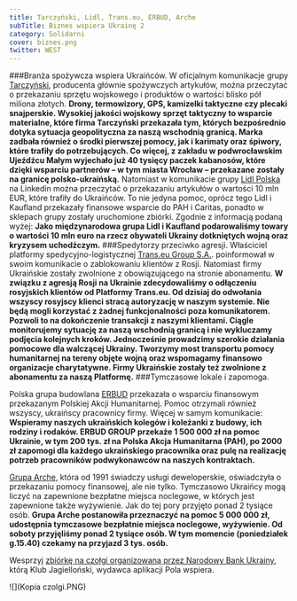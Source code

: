 ```yaml
---
title: Tarczyński, Lidl, Trans.eu, ERBUD, Arche
subTitle: Biznes wspiera Ukrainę 2
category: Solidarni
cover: biznes.png
twitter: WEST
---
```


###Branża spożywcza wspiera Ukraińców.
W oficjalnym komunikacje grupy [Tarczyński](https://www.linkedin.com/posts/warta_solidarnizukrainafb-activity-6903814376764358656-g9YP), producenta głównie spożywczych artykułów, można przeczytać o przekazaniu sprzętu wojskowego i produktów o wartości blisko pół miliona złotych.
**Drony, termowizory, GPS, kamizelki taktyczne czy plecaki snajperskie. Wysokiej jakości wojskowy sprzęt taktyczny to wsparcie materialne, które firma Tarczyński przekazała tym, których bezpośrednio dotyka sytuacja geopolityczna za naszą wschodnią granicą. Marka zadbała również o środki pierwszej pomocy, jak i karimaty oraz śpiwory, które trafiły do potrzebujących. Co więcej, z zakładu w podwrocławskim Ujeźdźcu Małym wyjechało już 40 tysięcy paczek kabanosów, które dzięki wsparciu partnerów – w tym miasta Wrocław – przekazane zostały na granicę polsko-ukraińską.**
Natomiast w komunikacie grupy [Lidl Polska](https://www.linkedin.com/posts/lidl-polska_dziaagkamy-teamlidl-solidarnizukrainafb-activity-6905537988630315008-Ad7K) na Linkedin można przeczytać o przekazaniu artykułów o wartości 10 mln EUR, które trafiły do Ukraińców. To nie jedyna pomoc, oprócz tego Lidl i Kaufland przekazały finansowe wsparcie do PAH i Caritas, ponadto w sklepach grupy zostały uruchomione zbiórki. Zgodnie z informacją podaną wyżej: **Jako międzynarodowa grupa Lidl i Kaufland podarowaliśmy towary o wartości 10 mln euro na rzecz obywateli Ukrainy dotkniętych wojną oraz kryzysem uchodźczym.**
###Spedytorzy przeciwko agresji.
Właściciel platformy spedycyjno-logistycznej [Trans.eu Group S.A.](https://www.linkedin.com/posts/transeugroup_w-zwi%C4%85zku-z-agresj%C4%85-rosji-na-ukrainie-zdecydowali%C5%9Bmy-activity-6904450536138010624-6nxm). poinformował w swoim komunikacie o zablokowaniu klientów z Rosji. Natomiast firmy Ukraińskie zostały zwolnione z obowiązującego na stronie abonamentu. **W związku z agresją Rosji na Ukrainie zdecydowaliśmy o odłączeniu rosyjskich klientów od Platformy Trans.eu. Od dzisiaj do odwołania wszyscy rosyjscy klienci stracą autoryzację w naszym systemie. Nie będą mogli korzystać z żadnej funkcjonalności poza komunikatorem. Pozwoli to na dokończenie transakcji z naszymi klientami. Ciągle monitorujemy sytuację za naszą wschodnią granicą i nie wykluczamy podjęcia kolejnych kroków. Jednocześnie prowadzimy szerokie działania pomocowe dla walczącej Ukrainy. Tworzymy most transportu pomocy humanitarnej na tereny objęte wojną oraz wspomagamy finansowo organizacje charytatywne. Firmy Ukraińskie zostały też zwolnione z abonamentu za naszą Platformę.**
###Tymczasowe lokale i zapomoga.

Polska grupa budowlana [ERBUD](https://www.linkedin.com/posts/erbud_standwithukraine-solidarnizukraina-fundacjaerbud-activity-6904420742684102656-cbV4) przekazała o wsparciu finansowym przekazanym Polskiej Akcji Humanitarnej. Pomoc otrzymali również wszyscy, ukraińscy pracownicy firmy. Więcej w samym komunikacie: **Wspieramy naszych ukraińskich kolegów i koleżanki z budowy, ich rodziny i rodaków. ERBUD GROUP przekaże 1 500 000 zł na pomoc Ukrainie, w tym 200 tys. zł na Polska Akcja Humanitarna (PAH), po 2000 zł zapomogi dla każdego ukraińskiego pracownika oraz pulę na realizację potrzeb pracowników podwykonawców na naszych kontraktach.**

[Grupa Arche](https://www.linkedin.com/posts/grupaarche_apel-uchodzcy-ukraina-activity-6905625958674755584-0n5N), która od 1991 świadczy usługi deweloperskie, oświadczyła o przekazaniu pomocy finansowej, ale nie tylko. Tymczasowo Ukraińcy mogą liczyć na zapewnione bezpłatne miejsca noclegowe, w których jest zapewnione także wyżywienie. Jak do tej pory przyjęto ponad 2 tysiące osób. **Grupa Arche postanowiła przeznaczyć na pomoc 5 000 000 zł, udostępnia tymczasowe bezpłatnie miejsca noclegowe, wyżywienie. Od soboty przyjęliśmy ponad 2 tysiące osób. W tym momencie (poniedziałek g.15.40) czekamy na przyjazd 3 tys. osób.**

Wesprzyj [zbiórkę na czołgi organizowaną przez Narodowy Bank Ukrainy](https://klubjagiellonski.pl/wesprzyj-ukrainska-armie/), którą Klub Jagielloński, wydawca aplikacji Pola wspiera.

![](Kopia czolgi.PNG)
